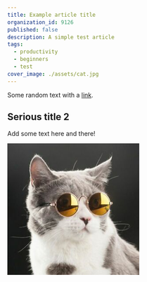 ```yaml
---
title: Example article title
organization_id: 9126
published: false
description: A simple test article
tags:
  - productivity
  - beginners
  - test
cover_image: ./assets/cat.jpg
---
```


Some random text with a [link](https://code.visualstudio.com).

## Serious title 2

Add some text here and there!

![and some pictures too](./assets/cat.jpg)
